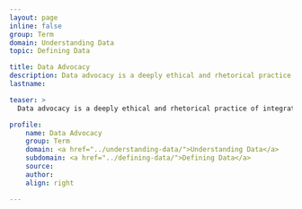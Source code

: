 ```yaml
---
layout: page
inline: false
group: Term
domain: Understanding Data
topic: Defining Data

title: Data Advocacy
description: Data advocacy is a deeply ethical and rhetorical practice of integrated analysis, design, and communication in which insights from a dataset are effectively conveyed to raise public awareness and drive social change. (Laurie Gries, “A Rhetorical Data Studies Approach to Data Storytelling and Advocacy”)
lastname: 

teaser: >
  Data advocacy is a deeply ethical and rhetorical practice of integrated analysis, design, and communication in which insights from a dataset are effectively conveyed to raise public awareness and drive social change. (Laurie Gries, “A Rhetorical Data Studies Approach to Data Storytelling and Advocacy”)

profile:
    name: Data Advocacy
    group: Term
    domain: <a href="../understanding-data/">Understanding Data</a>
    subdomain: <a href="../defining-data/">Defining Data</a>
    source: 
    author: 
    align: right

---
```

